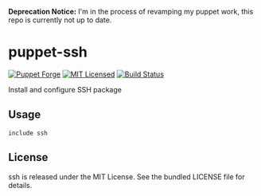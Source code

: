 **Deprecation Notice:** I'm in the process of revamping my puppet work, this repo is currently not up to date.

puppet-ssh
==============

[![Puppet Forge](https://img.shields.io/puppetforge/v/halyard/ssh.svg)](https://forge.puppetlabs.com/halyard/ssh)
[![MIT Licensed](https://img.shields.io/badge/license-MIT-green.svg)](https://tldrlegal.com/license/mit-license)
[![Build Status](https://img.shields.io/travis/com/halyard/puppet-ssh.svg)](https://travis-ci.com/halyard/puppet-ssh)

Install and configure SSH package

## Usage

```puppet
include ssh
```

## License

ssh is released under the MIT License. See the bundled LICENSE file for details.

